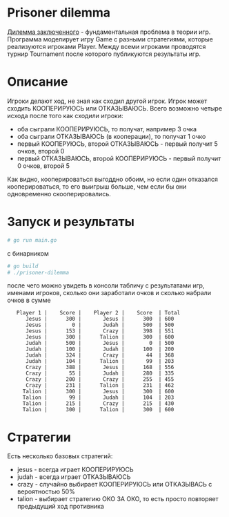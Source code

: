 # Prisoner dilemma

[Дилемма заключенного](https://en.wikipedia.org/wiki/Prisoner%27s_dilemma) 
    - фундаментальная проблема в теории игр.
Программа моделирует игру Game с разными стратегиями, которые реализуются игроками Player.
Между всеми игроками проводятся турнир Tournament после которого публикуются результаты игр.

# Описание

Игроки делают ход, не зная как сходил другой игрок. 
Игрок может сходить КООПЕРИРУЮСЬ или ОТКАЗЫВАЮСЬ.
Всего возможно четыре исхода после того как сходили игроки:
- оба сыграли КООПЕРИРУЮСЬ, то получат, например 3 очка
- оба сыграли ОТКАЗЫВАЮСЬ (в кооперации), то получат 1 очко
- первый КООПЕРУЮСЬ, второй ОТКАЗЫВАЮСЬ - первый получит 5 очков, второй 0
- первый ОТКАЗЫВАЮСЬ, второй КООПЕРИРУЮСЬ - первый получит 0 очков, второй 5

Как видно, кооперироваться выгоддно обоим, но если один отказался кооперироваться, то его выигрыш
больше, чем если бы они одновременно скооперировались.

# Запуск и результаты

```bash
# go run main.go
```
с бинарником
```bash
# go build
# ./prisoner-dilemma
```
после чего можно увидеть в консоли табличу с результатами игр, именами игроков, сколько
они заработали очков и сколько набрали очков в сумме
```
   Player 1 |    Score |    Player 2 |    Score  | Total
      Jesus |      300 |       Jesus |      300  | 600
      Jesus |        0 |       Judah |      500  | 500
      Jesus |      153 |       Crazy |      398  | 551
      Jesus |      300 |      Talion |      300  | 600
      Judah |      500 |       Jesus |        0  | 500
      Judah |      100 |       Judah |      100  | 200
      Judah |      324 |       Crazy |       44  | 368
      Judah |      104 |      Talion |       99  | 203
      Crazy |      388 |       Jesus |      168  | 556
      Crazy |       55 |       Judah |      280  | 335
      Crazy |      200 |       Crazy |      255  | 455
      Crazy |      231 |      Talion |      231  | 462
     Talion |      300 |       Jesus |      300  | 600
     Talion |       99 |       Judah |      104  | 203
     Talion |      215 |       Crazy |      215  | 430
     Talion |      300 |      Talion |      300  | 600
```

# Стратегии

Есть несколько базовых стратегий:

- jesus - всегда играет КООПЕРИРУЮСЬ
- judah - всегда играет ОТКАЗЫВАЮСЬ
- crazy - случайно выбирает КООПЕРИРУЮСЬ или ОТКАЗЫВАСЬ с вероятностью 50%
- talion - выбирает стратегию ОКО ЗА ОКО, то есть просто повторяет предыдущий ход противника

